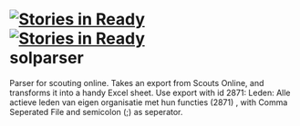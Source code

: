 [![Stories in Ready](https://badge.waffle.io/mtoonen/solparser.png?label=ready)](https://waffle.io/mtoonen/solparser)  
[![Stories in Ready](https://badge.waffle.io/mtoonen/solparser.png?label=ready)](https://waffle.io/mtoonen/solparser)  
solparser
=========

Parser for scouting online. Takes an export from Scouts Online, and transforms it into a handy Excel sheet.
Use export with id 2871: Leden: Alle actieve leden van eigen organisatie met hun functies (2871) , with Comma Seperated File and semicolon (;) as seperator.
